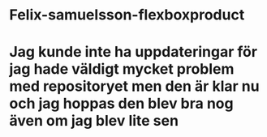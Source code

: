 # Felix-samuelsson-flexboxproduct

# Jag kunde inte ha uppdateringar för jag hade väldigt mycket problem med repositoryet men den är klar nu och jag hoppas den blev bra nog även om jag blev lite sen
